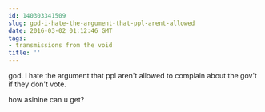 ```yaml
---
id: 140303341509
slug: god-i-hate-the-argument-that-ppl-arent-allowed
date: 2016-03-02 01:12:46 GMT
tags:
- transmissions from the void
title: ''
---
```


god. i hate the argument that ppl aren't allowed to complain about the gov't if they don't vote.

how asinine can u get?